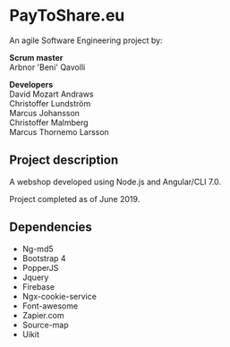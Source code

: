 # PayToShare.eu

An agile Software Engineering project by:

<strong>Scrum master</strong><br>
Arbnor 'Beni' Qavolli

<strong>Developers</strong><br>
David Mozart Andraws<br>
Christoffer Lundström<br>
Marcus Johansson<br>
Christoffer Malmberg<br>
Marcus Thornemo Larsson<br>



## Project description
A webshop developed using Node.js  and Angular/CLI 7.0.


Project completed as of June 2019.

## Dependencies
* Ng-md5
* Bootstrap 4
* PopperJS
* Jquery
* Firebase
* Ngx-cookie-service
* Font-awesome
* Zapier.com
* Source-map
* Uikit


